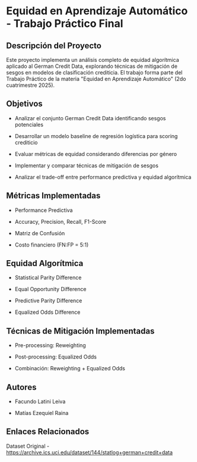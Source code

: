 # Equidad en Aprendizaje Automático - Trabajo Práctico Final #

## Descripción del Proyecto ##

Este proyecto implementa un análisis completo de equidad algorítmica aplicado al German Credit Data, explorando técnicas de mitigación de sesgos en modelos de clasificación crediticia. El trabajo forma parte del Trabajo Práctico de la materia "Equidad en Aprendizaje Automático" (2do cuatrimestre 2025).

## Objetivos ##

  - Analizar el conjunto German Credit Data identificando sesgos potenciales

  - Desarrollar un modelo baseline de regresión logística para scoring crediticio

  - Evaluar métricas de equidad considerando diferencias por género

  - Implementar y comparar técnicas de mitigación de sesgos

  - Analizar el trade-off entre performance predictiva y equidad algorítmica

## Métricas Implementadas ##
- Performance Predictiva

- Accuracy, Precision, Recall, F1-Score

- Matriz de Confusión

- Costo financiero (FN:FP = 5:1)

## Equidad Algorítmica ##

- Statistical Parity Difference

- Equal Opportunity Difference

- Predictive Parity Difference

- Equalized Odds Difference

## Técnicas de Mitigación Implementadas ##

- Pre-processing: Reweighting

- Post-processing: Equalized Odds

- Combinación: Reweighting + Equalized Odds

## Autores ##

- Facundo Latini Leiva

- Matías Ezequiel Raina

## Enlaces Relacionados ##

Dataset Original - https://archive.ics.uci.edu/dataset/144/statlog+german+credit+data
